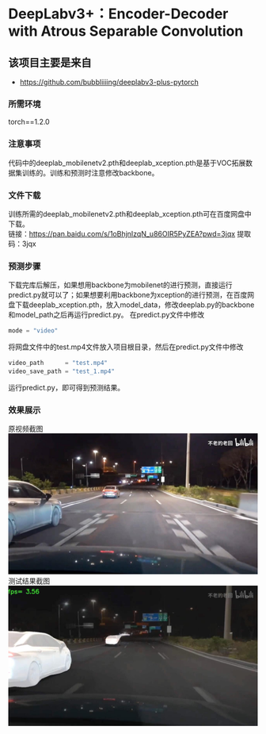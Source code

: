 # DeepLabv3+：Encoder-Decoder with Atrous Separable Convolution

## 该项目主要是来自
* https://github.com/bubbliiiing/deeplabv3-plus-pytorch

### 所需环境
torch==1.2.0

### 注意事项
代码中的deeplab_mobilenetv2.pth和deeplab_xception.pth是基于VOC拓展数据集训练的。训练和预测时注意修改backbone。    

### 文件下载
训练所需的deeplab_mobilenetv2.pth和deeplab_xception.pth可在百度网盘中下载。     
链接：https://pan.baidu.com/s/1oBhjnIzqN_u86OIR5PyZEA?pwd=3jqx 
提取码：3jqx 


### 预测步骤
下载完库后解压，如果想用backbone为mobilenet的进行预测，直接运行predict.py就可以了；如果想要利用backbone为xception的进行预测，在百度网盘下载deeplab_xception.pth，放入model_data，修改deeplab.py的backbone和model_path之后再运行predict.py。 
在predict.py文件中修改
```python
mode = "video"
```
将网盘文件中的test.mp4文件放入项目根目录，然后在predict.py文件中修改
```python
video_path      = "test.mp4"
video_save_path = "test_1.mp4"
```
运行predict.py，即可得到预测结果。   

### 效果展示
原视频截图
![original](original.jpg) 
测试结果截图
![test](test.jpg)
 

